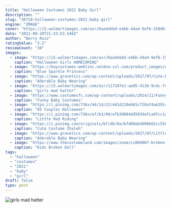 ```yaml
---
title: "Halloween Costumes 2021 Baby Girl"
description: ""
slug: "36718-halloween-costumes-2021-baby-girl"
engine: "IMAGE"
cover: "https://i5.walmartimages.com/asr/6aa4ebbd-e4bb-44a4-9ef6-158d613e1bec_4.6b5cda42a0edab27ea6a6c9774bdb224.jpeg"
date: "2021-09-20T21:33:53.546Z"
author: "Barry Ruiz"
ratingValue: "3.2"
reviewCount: "30"
images:
  - image: "https://i5.walmartimages.com/asr/6aa4ebbd-e4bb-44a4-9ef6-158d613e1bec_4.6b5cda42a0edab27ea6a6c9774bdb224.jpeg"
    caption: "Halloween Girls HOMECOMING"
  - image: "https://buycostumes-weblinc.netdna-ssl.com/product_images/girls-blue-ice-princess-costume/5ae9fa9c69702d22b8012232/original.jpg?c=1525480233"
    caption: "Blue Sparkle Princess"
  - image: "https://www.gravetics.com/wp-content/uploads/2017/07/Cute-Babies-Halloween-Costumes.jpg"
    caption: "Adorable Baby Wearing"
  - image: "https://i5.walmartimages.com/asr/117107e1-ae05-411b-9c4c-7c93356354c1_1.4e44650fb7e2de20206cff11b0259d41.jpeg"
    caption: "girls mad hatter"
  - image: "https://www.costumesfc.com/wp-content/uploads/2014/11/Funny-Halloween-Costumes-For-Babies.jpg"
    caption: "Funny Baby Costumes"
  - image: "https://i.pinimg.com/736x/44/1d/22/441d220eb01cf28a74a4291475db2d16.jpg"
    caption: "65 Couples Halloween"
  - image: "https://i.pinimg.com/736x/ef/b3/90/efb39084dd5839afca97cc1ab3debd87--toddler-girl-costumes-red-riding-hood-costume.jpg"
    caption: "Little Red Riding"
  - image: "https://i.pinimg.com/originals/bf/d6/0a/bfd60ab4808b02cc5566d59bdaaccbf9.jpg"
    caption: "Cute Costume Zhaleh"
  - image: "https://www.gravetics.com/wp-content/uploads/2017/07/Little-girls-Halloween-costumes-Lucy-Ethel.jpg"
    caption: "Adorable Baby Wearing"
  - image: "https://www.thecostumeland.com/images/zoom/cc004067-broken-doll-girls-tween-halloween-costumes_2.jpg"
    caption: "Kids Broken Doll"
tags:
  - "halloween"
  - "costumes"
  - "2021"
  - "baby"
  - "girl"
draft: false
type: post
---
```



![girls mad hatter](https://i5.walmartimages.com/asr/117107e1-ae05-411b-9c4c-7c93356354c1_1.4e44650fb7e2de20206cff11b0259d41.jpeg "girls mad hatter")


<!--inArticleAds-->

<!--galleryOne-->


<!--inArticleAds-->

<!--galleryTwo-->


<!--galleryThree-->

